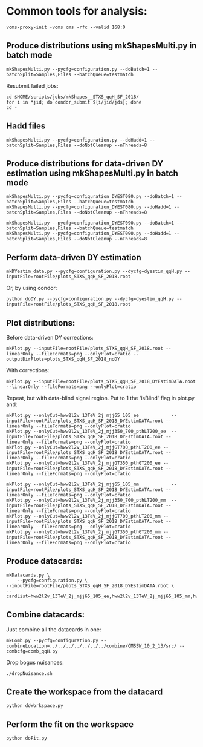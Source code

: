 # Common tools for analysis:
  
    voms-proxy-init -voms cms -rfc --valid 168:0

## Produce distributions using mkShapesMulti.py in batch mode
  
    mkShapesMulti.py --pycfg=configuration.py --doBatch=1 --batchSplit=Samples,Files --batchQueue=testmatch

Resubmit failed jobs:

    cd $HOME/scripts/jobs/mkShapes__STXS_qqH_SF_2018/
    for i in *jid; do condor_submit ${i/jid/jds}; done
    cd -

## Hadd files

    mkShapesMulti.py --pycfg=configuration.py --doHadd=1 --batchSplit=Samples,Files --doNotCleanup --nThreads=8

## Produce distributions for data-driven DY estimation using mkShapesMulti.py in batch mode 

    mkShapesMulti.py --pycfg=configuration_DYEST080.py --doBatch=1 --batchSplit=Samples,Files --batchQueue=testmatch 
    mkShapesMulti.py --pycfg=configuration_DYEST080.py --doHadd=1 --batchSplit=Samples,Files --doNotCleanup --nThreads=8

    mkShapesMulti.py --pycfg=configuration_DYEST090.py --doBatch=1 --batchSplit=Samples,Files --batchQueue=testmatch 
    mkShapesMulti.py --pycfg=configuration_DYEST090.py --doHadd=1 --batchSplit=Samples,Files --doNotCleanup --nThreads=8

## Perform data-driven DY estimation

    mkDYestim_data.py --pycfg=configuration.py --dycfg=dyestim_qqH.py --inputFile=rootFile/plots_STXS_qqH_SF_2018.root

Or, by using condor:

    python doDY.py --pycfg=configuration.py --dycfg=dyestim_qqH.py --inputFile=rootFile/plots_STXS_qqH_SF_2018.root

## Plot distributions:

Before data-driven DY corrections:

    mkPlot.py --inputFile=rootFile/plots_STXS_qqH_SF_2018.root --linearOnly --fileFormats=png --onlyPlot=cratio --outputDirPlots=plots_STXS_qqH_SF_2018_noDY

With corrections:

    mkPlot.py --inputFile=rootFile/plots_STXS_qqH_SF_2018_DYEstimDATA.root --linearOnly --fileFormats=png --onlyPlot=cratio

Repeat, but with data-blind signal region. Put to 1 the 'isBlind' flag in plot.py and:

    mkPlot.py --onlyCut=hww2l2v_13TeV_2j_mjj65_105_ee            --inputFile=rootFile/plots_STXS_qqH_SF_2018_DYEstimDATA.root --linearOnly --fileFormats=png --onlyPlot=cratio
    mkPlot.py --onlyCut=hww2l2v_13TeV_2j_mjj350_700_pthLT200_ee  --inputFile=rootFile/plots_STXS_qqH_SF_2018_DYEstimDATA.root --linearOnly --fileFormats=png --onlyPlot=cratio
    mkPlot.py --onlyCut=hww2l2v_13TeV_2j_mjjGT700_pthLT200_ee --inputFile=rootFile/plots_STXS_qqH_SF_2018_DYEstimDATA.root --linearOnly --fileFormats=png --onlyPlot=cratio
    mkPlot.py --onlyCut=hww2l2v_13TeV_2j_mjjGT350_pthGT200_ee --inputFile=rootFile/plots_STXS_qqH_SF_2018_DYEstimDATA.root --linearOnly --fileFormats=png --onlyPlot=cratio

    mkPlot.py --onlyCut=hww2l2v_13TeV_2j_mjj65_105_mm            --inputFile=rootFile/plots_STXS_qqH_SF_2018_DYEstimDATA.root --linearOnly --fileFormats=png --onlyPlot=cratio
    mkPlot.py --onlyCut=hww2l2v_13TeV_2j_mjj350_700_pthLT200_mm  --inputFile=rootFile/plots_STXS_qqH_SF_2018_DYEstimDATA.root --linearOnly --fileFormats=png --onlyPlot=cratio
    mkPlot.py --onlyCut=hww2l2v_13TeV_2j_mjjGT700_pthLT200_mm --inputFile=rootFile/plots_STXS_qqH_SF_2018_DYEstimDATA.root --linearOnly --fileFormats=png --onlyPlot=cratio
    mkPlot.py --onlyCut=hww2l2v_13TeV_2j_mjjGT350_pthGT200_mm --inputFile=rootFile/plots_STXS_qqH_SF_2018_DYEstimDATA.root --linearOnly --fileFormats=png --onlyPlot=cratio

## Produce datacards:

    mkDatacards.py \
        --pycfg=configuration.py \
	--inputFile=rootFile/plots_STXS_qqH_SF_2018_DYEstimDATA.root \
	--cardList=hww2l2v_13TeV_2j_mjj65_105_ee,hww2l2v_13TeV_2j_mjj65_105_mm,hww2l2v_13TeV_2j_mjj350_700_pthLT200_ee,hww2l2v_13TeV_2j_mjj350_700_pthLT200_mm,hww2l2v_13TeV_2j_mjjGT700_pthLT200_ee,hww2l2v_13TeV_2j_mjjGT700_pthLT200_mm,hww2l2v_13TeV_2j_mjjGT350_pthGT200_ee,hww2l2v_13TeV_2j_mjjGT350_pthGT200_mm,hww2l2v_13TeV_top_2j_vh_ee,hww2l2v_13TeV_top_2j_vh_mm,hww2l2v_13TeV_top_2j_vbf_ee,hww2l2v_13TeV_top_2j_vbf_mm,hww2l2v_13TeV_top_2j_hpt_ee,hww2l2v_13TeV_top_2j_hpt_mm,hww2l2v_13TeV_WW_2j_vh_ee,hww2l2v_13TeV_WW_2j_vh_mm,hww2l2v_13TeV_WW_2j_vbf_ee,hww2l2v_13TeV_WW_2j_vbf_mm,hww2l2v_13TeV_WW_2j_hpt_ee,hww2l2v_13TeV_WW_2j_hpt_mm

## Combine datacards:

Just combine all the datacards in one:

    mkComb.py --pycfg=configuration.py --combineLocation=../../../../../../../combine/CMSSW_10_2_13/src/ --combcfg=comb_qqH.py

Drop bogus nuisances:

    ./dropNuisance.sh 

## Create the workspace from the datacard

    python doWorkspace.py

## Perform the fit on the workspace

    python doFit.py
